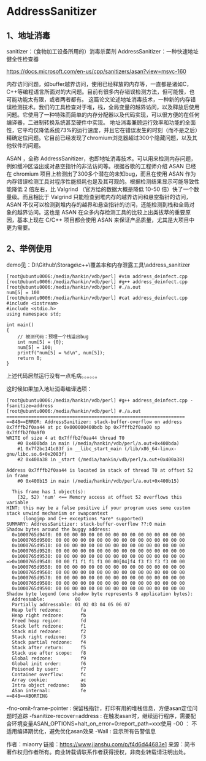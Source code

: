 # AddressSanitizer

## 1、地址消毒
sanitizer：（食物加工设备所用的）消毒杀菌剂
AddressSanitizer：一种快速地址健全性检查器

https://docs.microsoft.com/en-us/cpp/sanitizers/asan?view=msvc-160

内存访问问题，如buffer越界访问，使用已经释放的内存等，一直都是诸如C，C++等编程语言所面对的大问题。目前有很多内存错误检测方法，但可能慢，也可能功能太有限，或者两者都有。
这篇论文论述地址消毒技术，一种新的内存错误检测技术。我们的工具检查对于堆，栈，全局变量的越界访问，以及释放后使用问题。它使用了一种特殊而简单的内存分配器以及代码实现，可以很方便的在任何编译器，二进制转换系统甚至硬件中实现。
地址消毒兼顾运行效率和功能的全面性，它平均仅降低系统73%的运行速度，并且它在错误发生的时刻（而不是之后）精确定位问题。它目前已经发现了chromium浏览器超过300个隐藏问题，以及其他软件的问题。

ASAN ，全称 AddressSanitizer，也即地址消毒技术。可以用来检测内存问题，例如缓冲区溢出或对悬空指针的非法访问等。根据谷歌的工程师介绍 ASAN 已经在 chromium 项目上检测出了300多个潜在的未知bug，而且在使用 ASAN 作为内存错误检测工具对程序性能损耗也是及其可观的。根据检测结果显示可能导致性能降低 2 倍左右，比 Valgrind （官方给的数据大概是降低 10-50 倍）快了一个数量级。而且相比于 Valgrind 只能检查到堆内存的越界访问和悬空指针的访问， ASAN 不仅可以检测到堆内存的越界和悬空指针的访问，还能检测到栈和全局对象的越界访问。这也是 ASAN 在众多内存检测工具的比较上出类拔萃的重要原因，基本上现在 C/C++ 项目都会使用 ASAN 来保证产品质量，尤其是大项目中更为需要。

## 2、举例使用
demo见：D:\Github\Storage\c++\覆盖率和内存泄露工具\address_sanitizer
```
[root@ubuntu0006:/media/hankin/vdb/perl] #vim address_deinfect.cpp
[root@ubuntu0006:/media/hankin/vdb/perl] #g++ address_deinfect.cpp
[root@ubuntu0006:/media/hankin/vdb/perl] #./a.out
num[5] = 100
[root@ubuntu0006:/media/hankin/vdb/perl] #cat address_deinfect.cpp
#include <iostream>
#include <stdio.h>
using namespace std;

int main()
{
    // 被测代码：预埋一个栈溢出bug
    int num[5] = {0};
    num[5] = 100;
    printf("num[5] = %d\n", num[5]);
    return 0;
}
```
上述代码居然运行没有一点毛病。。。。。。

这时候如果加入地址消毒编译选项：
```
[root@ubuntu0006:/media/hankin/vdb/perl] #g++ address_deinfect.cpp -fsanitize=address
[root@ubuntu0006:/media/hankin/vdb/perl] #./a.out
=================================================================
==848==ERROR: AddressSanitizer: stack-buffer-overflow on address 0x7fffb2f0aa44 at pc 0x000000400bdb bp 0x7fffb2f0aa00 sp 0x7fffb2f0a9f0
WRITE of size 4 at 0x7fffb2f0aa44 thread T0
    #0 0x400bda in main (/media/hankin/vdb/perl/a.out+0x400bda)
    #1 0x7f2bc141c83f in __libc_start_main (/lib/x86_64-linux-gnu/libc.so.6+0x2083f)
    #2 0x400a38 in _start (/media/hankin/vdb/perl/a.out+0x400a38)

Address 0x7fffb2f0aa44 is located in stack of thread T0 at offset 52 in frame
    #0 0x400b15 in main (/media/hankin/vdb/perl/a.out+0x400b15)

  This frame has 1 object(s):
    [32, 52) 'num' <== Memory access at offset 52 overflows this variable
HINT: this may be a false positive if your program uses some custom stack unwind mechanism or swapcontext
      (longjmp and C++ exceptions *are* supported)
SUMMARY: AddressSanitizer: stack-buffer-overflow ??:0 main
Shadow bytes around the buggy address:
  0x1000765d94f0: 00 00 00 00 00 00 00 00 00 00 00 00 00 00 00 00
  0x1000765d9500: 00 00 00 00 00 00 00 00 00 00 00 00 00 00 00 00
  0x1000765d9510: 00 00 00 00 00 00 00 00 00 00 00 00 00 00 00 00
  0x1000765d9520: 00 00 00 00 00 00 00 00 00 00 00 00 00 00 00 00
  0x1000765d9530: 00 00 00 00 00 00 00 00 00 00 00 00 00 00 00 00
=>0x1000765d9540: 00 00 f1 f1 f1 f1 00 00[04]f4 f3 f3 f3 f3 00 00
  0x1000765d9550: 00 00 00 00 00 00 00 00 00 00 00 00 00 00 00 00
  0x1000765d9560: 00 00 00 00 00 00 00 00 00 00 00 00 00 00 00 00
  0x1000765d9570: 00 00 00 00 00 00 00 00 00 00 00 00 00 00 00 00
  0x1000765d9580: 00 00 00 00 00 00 00 00 00 00 00 00 00 00 00 00
  0x1000765d9590: 00 00 00 00 00 00 00 00 00 00 00 00 00 00 00 00
Shadow byte legend (one shadow byte represents 8 application bytes):
  Addressable:           00
  Partially addressable: 01 02 03 04 05 06 07
  Heap left redzone:       fa
  Heap right redzone:      fb
  Freed heap region:       fd
  Stack left redzone:      f1
  Stack mid redzone:       f2
  Stack right redzone:     f3
  Stack partial redzone:   f4
  Stack after return:      f5
  Stack use after scope:   f8
  Global redzone:          f9
  Global init order:       f6
  Poisoned by user:        f7
  Container overflow:      fc
  Array cookie:            ac
  Intra object redzone:    bb
  ASan internal:           fe
==848==ABORTING
```
-fno-omit-frame-pointer : 保留栈指针，打印有用的堆栈信息，方便asan定位问题时追踪
-fsanitize-recover=address : 在触发asan时，继续运行程序，需要配合环境变量ASAN_OPTIONS=halt_on_error=0:report_path=xxx使用
-O0 ： 不适用编译期优化，避免优化asan效果
-Wall : 显示所有告警信息

作者：miaorry
链接：https://www.jianshu.com/p/f4d6d44683e1
来源：简书
著作权归作者所有。商业转载请联系作者获得授权，非商业转载请注明出处。







